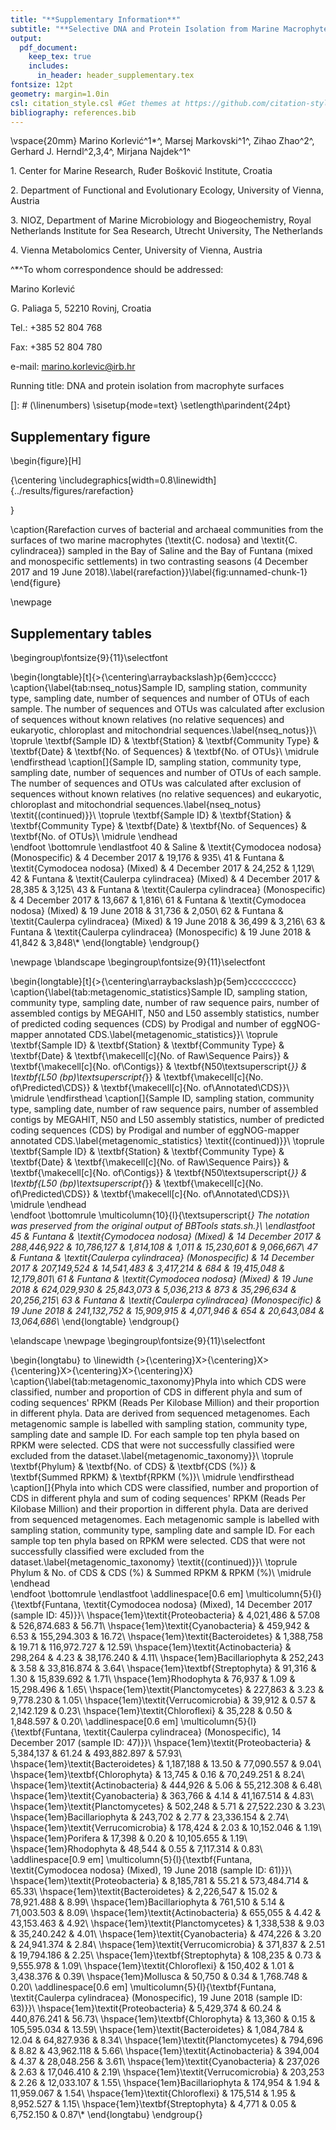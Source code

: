 ```yaml
---
title: "**Supplementary Information**"
subtitle: "**Selective DNA and Protein Isolation from Marine Macrophyte Surfaces**"
output:
  pdf_document:
    keep_tex: true
    includes:
      in_header: header_supplementary.tex
fontsize: 12pt
geometry: margin=1.0in
csl: citation_style.csl #Get themes at https://github.com/citation-style-language/styles
bibliography: references.bib
---
```




\vspace{20mm}
Marino Korlević^1$*$^, Marsej Markovski^1^, Zihao Zhao^2^, Gerhard J. Herndl^2,3,4^, Mirjana Najdek^1^

1\. Center for Marine Research, Ruđer Bošković Institute, Croatia

2\. Department of Functional and Evolutionary Ecology, University of Vienna, Austria

3\. NIOZ, Department of Marine Microbiology and Biogeochemistry, Royal Netherlands Institute for Sea Research, Utrecht University, The Netherlands

4\. Vienna Metabolomics Center, University of Vienna, Austria

^$*$^To whom correspondence should be addressed:

Marino Korlević

G. Paliaga 5, 52210 Rovinj, Croatia

Tel.: +385 52 804 768

Fax: +385 52 804 780

e-mail: marino.korlevic@irb.hr

Running title: DNA and protein isolation from macrophyte surfaces

[]: # (\linenumbers)
\sisetup{mode=text}
\setlength\parindent{24pt}

## Supplementary figure

\begin{figure}[H]

{\centering \includegraphics[width=0.8\linewidth]{../results/figures/rarefaction} 

}

\caption{Rarefaction curves of bacterial and archaeal communities from the surfaces of two marine macrophytes (\textit{C. nodosa} and \textit{C. cylindracea}) sampled in the Bay of Saline and the Bay of Funtana (mixed and monospecific settlements) in two contrasting seasons (4 December 2017 and 19 June 2018).\label{rarefaction}}\label{fig:unnamed-chunk-1}
\end{figure}

\newpage
## Supplementary tables

\begingroup\fontsize{9}{11}\selectfont

\begin{longtable}[t]{>{\centering\arraybackslash}p{6em}ccccc}
\caption{\label{tab:nseq_notus}Sample ID, sampling station, community type, sampling date, number of sequences and number of OTUs of each sample. The number of sequences and OTUs was calculated after exclusion of sequences without known relatives (no relative sequences) and eukaryotic, chloroplast and mitochondrial sequences.\label{nseq_notus}}\\
\toprule
\textbf{Sample ID} & \textbf{Station} & \textbf{Community Type} & \textbf{Date} & \textbf{No. of Sequences} & \textbf{No. of OTUs}\\
\midrule
\endfirsthead
\caption[]{Sample ID, sampling station, community type, sampling date, number of sequences and number of OTUs of each sample. The number of sequences and OTUs was calculated after exclusion of sequences without known relatives (no relative sequences) and eukaryotic, chloroplast and mitochondrial sequences.\label{nseq_notus} \textit{(continued)}}\\
\toprule
\textbf{Sample ID} & \textbf{Station} & \textbf{Community Type} & \textbf{Date} & \textbf{No. of Sequences} & \textbf{No. of OTUs}\\
\midrule
\endhead
\
\endfoot
\bottomrule
\endlastfoot
40 & Saline & \textit{Cymodocea nodosa} (Monospecific) & 4 December 2017 & 19,176 & 935\\
41 & Funtana & \textit{Cymodocea nodosa} (Mixed) & 4 December 2017 & 24,252 & 1,129\\
42 & Funtana & \textit{Caulerpa cylindracea} (Mixed) & 4 December 2017 & 28,385 & 3,125\\
43 & Funtana & \textit{Caulerpa cylindracea} (Monospecific) & 4 December 2017 & 13,667 & 1,816\\
61 & Funtana & \textit{Cymodocea nodosa} (Mixed) & 19 June 2018 & 31,736 & 2,050\\
62 & Funtana & \textit{Caulerpa cylindracea} (Mixed) & 19 June 2018 & 36,499 & 3,216\\
63 & Funtana & \textit{Caulerpa cylindracea} (Monospecific) & 19 June 2018 & 41,842 & 3,848\\*
\end{longtable}
\endgroup{}

\newpage
\blandscape
\begingroup\fontsize{9}{11}\selectfont

\begin{longtable}[t]{>{\centering\arraybackslash}p{5em}ccccccccc}
\caption{\label{tab:metagenomic_statistics}Sample ID, sampling station, community type, sampling date, number of raw sequence pairs, number of assembled contigs by MEGAHIT, N50 and L50 assembly statistics, number of predicted coding sequences (CDS) by Prodigal and number of eggNOG-mapper annotated CDS.\label{metagenomic_statistics}}\\
\toprule
\textbf{Sample ID} & \textbf{Station} & \textbf{Community Type} & \textbf{Date} & \textbf{\makecell[c]{No. of Raw\\Sequence Pairs}} & \textbf{\makecell[c]{No. of\\Contigs}} & \textbf{N50\textsuperscript{*}} & \textbf{L50 (bp)\textsuperscript{*}} & \textbf{\makecell[c]{No. of\\Predicted\\CDS}} & \textbf{\makecell[c]{No. of\\Annotated\\CDS}}\\
\midrule
\endfirsthead
\caption[]{Sample ID, sampling station, community type, sampling date, number of raw sequence pairs, number of assembled contigs by MEGAHIT, N50 and L50 assembly statistics, number of predicted coding sequences (CDS) by Prodigal and number of eggNOG-mapper annotated CDS.\label{metagenomic_statistics} \textit{(continued)}}\\
\toprule
\textbf{Sample ID} & \textbf{Station} & \textbf{Community Type} & \textbf{Date} & \textbf{\makecell[c]{No. of Raw\\Sequence Pairs}} & \textbf{\makecell[c]{No. of\\Contigs}} & \textbf{N50\textsuperscript{*}} & \textbf{L50 (bp)\textsuperscript{*}} & \textbf{\makecell[c]{No. of\\Predicted\\CDS}} & \textbf{\makecell[c]{No. of\\Annotated\\CDS}}\\
\midrule
\endhead
\
\endfoot
\bottomrule
\multicolumn{10}{l}{\textsuperscript{*} The notation was preserved from the original output of BBTools stats.sh.}\\
\endlastfoot
45 & Funtana & \textit{Cymodocea nodosa} (Mixed) & 14 December 2017 & 288,446,922 & 10,786,127 & 1,814,108 & 1,011 & 15,230,601 & 9,066,667\\
47 & Funtana & \textit{Caulerpa cylindracea} (Monospecific) & 14 December 2017 & 207,149,524 & 14,541,483 & 3,417,214 & 684 & 19,415,048 & 12,179,801\\
61 & Funtana & \textit{Cymodocea nodosa} (Mixed) & 19 June 2018 & 624,029,930 & 25,843,073 & 5,036,213 & 873 & 35,296,634 & 20,256,215\\
63 & Funtana & \textit{Caulerpa cylindracea} (Monospecific) & 19 June 2018 & 241,132,752 & 15,909,915 & 4,071,946 & 654 & 20,643,084 & 13,064,686\\*
\end{longtable}
\endgroup{}

\elandscape
\newpage
\begingroup\fontsize{9}{11}\selectfont

\begin{longtabu} to \linewidth {>{\centering}X>{\centering}X>{\centering}X>{\centering}X>{\centering}X}
\caption{\label{tab:metagenomic_taxonomy}Phyla into which CDS were classified, number and proportion of CDS in different phyla and sum of coding sequences' RPKM (Reads Per Kilobase Million) and their proportion in different phyla. Data are derived from sequenced metagenomes. Each metagenomic sample is labelled with sampling station, community type, sampling date and sample ID. For each sample top ten phyla based on RPKM were selected. CDS that were not successfully classified were excluded from the dataset.\label{metagenomic_taxonomy}}\\
\toprule
\textbf{Phylum} & \textbf{No. of CDS} & \textbf{CDS (\%)} & \textbf{Summed RPKM} & \textbf{RPKM (\%)}\\
\midrule
\endfirsthead
\caption[]{Phyla into which CDS were classified, number and proportion of CDS in different phyla and sum of coding sequences' RPKM (Reads Per Kilobase Million) and their proportion in different phyla. Data are derived from sequenced metagenomes. Each metagenomic sample is labelled with sampling station, community type, sampling date and sample ID. For each sample top ten phyla based on RPKM were selected. CDS that were not successfully classified were excluded from the dataset.\label{metagenomic_taxonomy} \textit{(continued)}}\\
\toprule
Phylum & No. of CDS & CDS (\%) & Summed RPKM & RPKM (\%)\\
\midrule
\endhead
\
\endfoot
\bottomrule
\endlastfoot
\addlinespace[0.6 em]
\multicolumn{5}{l}{\textbf{Funtana, \textit{Cymodocea nodosa} (Mixed), 14 December 2017 (sample ID: 45)}}\\
\hspace{1em}\textit{Proteobacteria} & 4,021,486 & 57.08 & 526,874.683 & 56.71\\
\hspace{1em}\textit{Cyanobacteria} & 459,942 & 6.53 & 155,294.303 & 16.72\\
\hspace{1em}\textit{Bacteroidetes} & 1,388,758 & 19.71 & 116,972.727 & 12.59\\
\hspace{1em}\textit{Actinobacteria} & 298,264 & 4.23 & 38,176.240 & 4.11\\
\hspace{1em}Bacillariophyta & 252,243 & 3.58 & 33,816.874 & 3.64\\
\hspace{1em}\textbf{Streptophyta} & 91,316 & 1.30 & 15,839.692 & 1.71\\
\hspace{1em}Rhodophyta & 76,937 & 1.09 & 15,298.496 & 1.65\\
\hspace{1em}\textit{Planctomycetes} & 227,863 & 3.23 & 9,778.230 & 1.05\\
\hspace{1em}\textit{Verrucomicrobia} & 39,912 & 0.57 & 2,142.129 & 0.23\\
\hspace{1em}\textit{Chloroflexi} & 35,228 & 0.50 & 1,848.597 & 0.20\\
\addlinespace[0.6 em]
\multicolumn{5}{l}{\textbf{Funtana, \textit{Caulerpa cylindracea} (Monospecific), 14 December 2017 (sample ID: 47)}}\\
\hspace{1em}\textit{Proteobacteria} & 5,384,137 & 61.24 & 493,882.897 & 57.93\\
\hspace{1em}\textit{Bacteroidetes} & 1,187,188 & 13.50 & 77,090.557 & 9.04\\
\hspace{1em}\textbf{Chlorophyta} & 13,745 & 0.16 & 70,249.251 & 8.24\\
\hspace{1em}\textit{Actinobacteria} & 444,926 & 5.06 & 55,212.308 & 6.48\\
\hspace{1em}\textit{Cyanobacteria} & 363,766 & 4.14 & 41,167.514 & 4.83\\
\hspace{1em}\textit{Planctomycetes} & 502,248 & 5.71 & 27,522.230 & 3.23\\
\hspace{1em}Bacillariophyta & 243,702 & 2.77 & 23,336.154 & 2.74\\
\hspace{1em}\textit{Verrucomicrobia} & 178,424 & 2.03 & 10,152.046 & 1.19\\
\hspace{1em}Porifera & 17,398 & 0.20 & 10,105.655 & 1.19\\
\hspace{1em}Rhodophyta & 48,544 & 0.55 & 7,117.314 & 0.83\\
\addlinespace[0.9 em]
\multicolumn{5}{l}{\textbf{Funtana, \textit{Cymodocea nodosa} (Mixed), 19 June 2018 (sample ID: 61)}}\\
\hspace{1em}\textit{Proteobacteria} & 8,185,781 & 55.21 & 573,484.714 & 65.33\\
\hspace{1em}\textit{Bacteroidetes} & 2,226,547 & 15.02 & 78,921.488 & 8.99\\
\hspace{1em}Bacillariophyta & 761,510 & 5.14 & 71,003.503 & 8.09\\
\hspace{1em}\textit{Actinobacteria} & 655,055 & 4.42 & 43,153.463 & 4.92\\
\hspace{1em}\textit{Planctomycetes} & 1,338,538 & 9.03 & 35,240.242 & 4.01\\
\hspace{1em}\textit{Cyanobacteria} & 474,226 & 3.20 & 24,941.374 & 2.84\\
\hspace{1em}\textit{Verrucomicrobia} & 371,837 & 2.51 & 19,794.186 & 2.25\\
\hspace{1em}\textbf{Streptophyta} & 108,235 & 0.73 & 9,555.978 & 1.09\\
\hspace{1em}\textit{Chloroflexi} & 150,402 & 1.01 & 3,438.376 & 0.39\\
\hspace{1em}Mollusca & 50,750 & 0.34 & 1,768.748 & 0.20\\
\addlinespace[0.6 em]
\multicolumn{5}{l}{\textbf{Funtana, \textit{Caulerpa cylindracea} (Monospecific), 19 June 2018 (sample ID: 63)}}\\
\hspace{1em}\textit{Proteobacteria} & 5,429,374 & 60.24 & 440,876.241 & 56.73\\
\hspace{1em}\textbf{Chlorophyta} & 13,360 & 0.15 & 105,595.034 & 13.59\\
\hspace{1em}\textit{Bacteroidetes} & 1,084,784 & 12.04 & 64,827.936 & 8.34\\
\hspace{1em}\textit{Planctomycetes} & 794,696 & 8.82 & 43,962.118 & 5.66\\
\hspace{1em}\textit{Actinobacteria} & 394,004 & 4.37 & 28,048.256 & 3.61\\
\hspace{1em}\textit{Cyanobacteria} & 237,026 & 2.63 & 17,046.410 & 2.19\\
\hspace{1em}\textit{Verrucomicrobia} & 203,253 & 2.26 & 12,033.107 & 1.55\\
\hspace{1em}Bacillariophyta & 174,954 & 1.94 & 11,959.067 & 1.54\\
\hspace{1em}\textit{Chloroflexi} & 175,514 & 1.95 & 8,952.527 & 1.15\\
\hspace{1em}\textbf{Streptophyta} & 4,771 & 0.05 & 6,752.150 & 0.87\\*
\end{longtabu}
\endgroup{}

